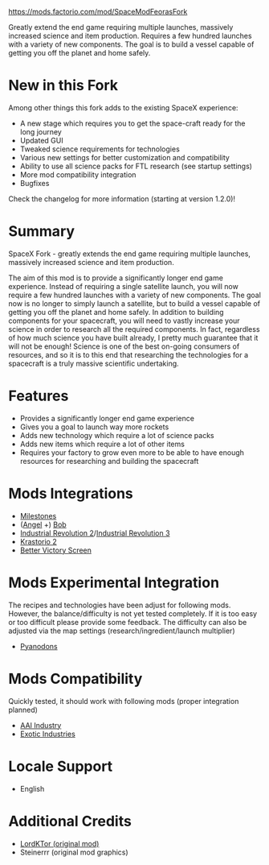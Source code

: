 https://mods.factorio.com/mod/SpaceModFeorasFork

Greatly extend the end game requiring multiple launches, massively increased science and item production. Requires a few hundred launches with a variety of new components. The goal is to build a vessel capable of getting you off the planet and home safely.

# New in this Fork
Among other things this fork adds to the existing SpaceX experience:  

- A new stage which requires you to get the space-craft ready for the long journey
- Updated GUI
- Tweaked science requirements for technologies
- Various new settings for better customization and compatibility
- Ability to use all science packs for FTL research (see startup settings)
- More mod compatibility integration
- Bugfixes  

Check the changelog for more information (starting at version 1.2.0)!

# Summary
SpaceX Fork - greatly extends the end game requiring multiple launches, massively increased science and item production.

The aim of this mod is to provide a significantly longer end game experience. Instead of requiring a single satellite launch, you will now require a few hundred launches with a variety of new components. The goal now is no longer to simply launch a satellite, but to build a vessel capable of getting you off the planet and home safely. In addition to building components for your spacecraft, you will need to vastly increase your science in order to research all the required components. In fact, regardless of how much science you have built already, I pretty much guarantee that it will not be enough! Science is one of the best on-going consumers of resources, and so it is to this end that researching the technologies for a spacecraft is a truly massive scientific undertaking.

# Features
- Provides a significantly longer end game experience
- Gives you a goal to launch way more rockets
- Adds new technology which require a lot of science packs
- Adds new items which require a lot of other items
- Requires your factory to grow even more to be able to have enough resources for researching and building the spacecraft

# Mods Integrations
- [Milestones](https://mods.factorio.com/mod/Milestones)
- ([Angel](https://mods.factorio.com/mod/angelsrefining) +) [Bob](https://mods.factorio.com/mod/boblogistics)
- [Industrial Revolution 2](https://mods.factorio.com/mod/IndustrialRevolution)/[Industrial Revolution 3](https://mods.factorio.com/mod/IndustrialRevolution3)
- [Krastorio 2](https://mods.factorio.com/mod/Krastorio2)
- [Better Victory Screen](https://mods.factorio.com/mod/better-victory-screen)

# Mods Experimental Integration
The recipes and technologies have been adjust for following mods. However, the balance/difficulty is not yet tested completely. If it is too easy or too difficult please provide some feedback. The difficulty can also be adjusted via the map settings (research/ingredient/launch multiplier)  

- [Pyanodons](https://mods.factorio.com/mod/pyindustry)

# Mods Compatibility 
Quickly tested, it should work with following mods (proper integration planned)  

- [AAI Industry](https://mods.factorio.com/mod/aai-industry)
- [Exotic Industries](https://mods.factorio.com/mod/exotic-industries)

# Locale Support
- English

# Additional Credits
- [LordKTor (original mod)](https://mods.factorio.com/mod/SpaceMod)
- Steinerrr (original mod graphics)
